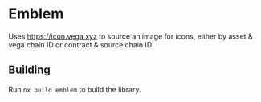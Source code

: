 # Emblem

Uses https://icon.vega.xyz to source an image for icons, either by asset & vega chain ID or contract & source chain ID

## Building

Run `nx build emblem` to build the library.
